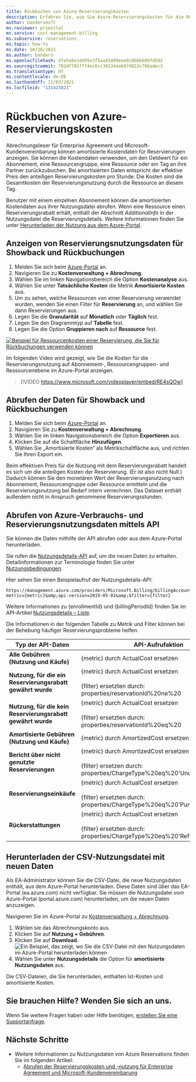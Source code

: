 ```yaml
---
title: Rückbuchen von Azure-Reservierungskosten
description: Erfahren Sie, wie Sie Azure-Reservierungskosten für die Rückbuchung anzeigen.
author: bandersmsft
ms.reviewer: primittal
ms.service: cost-management-billing
ms.subservice: reservations
ms.topic: how-to
ms.date: 10/28/2021
ms.author: banders
ms.openlocfilehash: dfe5a6e1dd95e3f5aa93499eee9c8b6b609fd502
ms.sourcegitcommit: 702df701fff4ec6cc39134aa607d023c766adec3
ms.translationtype: HT
ms.contentlocale: de-DE
ms.lasthandoff: 11/03/2021
ms.locfileid: "131425821"
---
```

# <a name="charge-back-azure-reservation-costs"></a>Rückbuchen von Azure-Reservierungskosten

Abrechnungsleser für Enterprise Agreement und Microsoft-Kundenvereinbarung können amortisierte Kostendaten für Reservierungen anzeigen. Sie können die Kostendaten verwenden, um den Geldwert für ein Abonnement, eine Ressourcengruppe, eine Ressource oder ein Tag an ihre Partner zurückzubuchen. Bei amortisierten Daten entspricht der effektive Preis den anteiligen Reservierungskosten pro Stunde. Die Kosten sind die Gesamtkosten der Reservierungsnutzung durch die Ressource an diesem Tag.

Benutzer mit einem einzelnen Abonnement können die amortisierten Kostendaten aus ihrer Nutzungsdatei abrufen. Wenn eine Ressource einen Reservierungsrabatt erhält, enthält der Abschnitt *AdditionalInfo* in der Nutzungsdatei die Reservierungsdetails. Weitere Informationen finden Sie unter [Herunterladen der Nutzung aus dem Azure-Portal](../understand/download-azure-daily-usage.md#download-usage-from-the-azure-portal-csv).

## <a name="see-reservation-usage-data-for-show-back-and-charge-back"></a>Anzeigen von Reservierungsnutzungsdaten für Showback und Rückbuchungen

1. Melden Sie sich beim [Azure-Portal](https://portal.azure.com) an.
2. Navigieren Sie zu **Kostenverwaltung + Abrechnung**. 
3. Wählen Sie im linken Navigationsbereich die Option **Kostenanalyse** aus. 
4. Wählen Sie unter **Tatsächliche Kosten** die Metrik **Amortisierte Kosten** aus.
5. Um zu sehen, welche Ressourcen von einer Reservierung verwendet wurden, wenden Sie einen Filter für **Reservierung** an, und wählen Sie dann Reservierungen aus.
6. Legen Sie die **Granularität** auf **Monatlich** oder **Täglich** fest.
7. Legen Sie den Diagrammtyp auf **Tabelle** fest.
8. Legen Sie die Option **Gruppieren nach** auf **Ressource** fest.

[![Beispiel für Ressourcenkosten einer Reservierung, die Sie für Rückbuchungen verwenden können](./media/charge-back-usage/amortized-reservation-costs.png)](./media/charge-back-usage/amortized-reservation-costs.png#lightbox)

Im folgenden Video wird gezeigt, wie Sie die Kosten für die Reservierungsnutzung auf Abonnement-, Ressourcengruppen- und Ressourcenebene im Azure-Portal anzeigen.

 > [!VIDEO https://www.microsoft.com/videoplayer/embed/RE4sQOw] 

## <a name="get-the-data-for-show-back-and-charge-back"></a>Abrufen der Daten für Showback und Rückbuchungen
1. Melden Sie sich beim [Azure-Portal](https://portal.azure.com) an.
2. Navigieren Sie zu **Kostenverwaltung + Abrechnung**. 
3. Wählen Sie im linken Navigationsbereich die Option **Exportieren** aus. 
4. Klicken Sie auf die Schaltfläche **Hinzufügen**.
5. Wählen Sie „Amortisierte Kosten“ als Metrikschaltfläche aus, und richten Sie Ihren Export ein.

Beim effektiven Preis für die Nutzung mit dem Reservierungsrabatt handelt es sich um die anteiligen Kosten der Reservierung. (Er ist also nicht Null.) Dadurch können Sie den monetären Wert der Reservierungsnutzung nach Abonnement, Ressourcengruppe oder Ressource ermitteln und die Reservierungsnutzung bei Bedarf intern verrechnen. Das Dataset enthält außerdem nicht in Anspruch genommene Reservierungsstunden. 

## <a name="get-azure-consumption-and-reservation-usage-data-using-api"></a>Abrufen von Azure-Verbrauchs- und Reservierungsnutzungsdaten mittels API

Sie können die Daten mithilfe der API abrufen oder aus dem Azure-Portal herunterladen.

Sie rufen die [Nutzungsdetails-API](/rest/api/consumption/usagedetails/list) auf, um die neuen Daten zu erhalten. Detailinformationen zur Terminologie finden Sie unter [Nutzungsbedingungen](../understand/understand-usage.md).

Hier sehen Sie einen Beispielaufruf der Nutzungsdetails-API:

```
https://management.azure.com/providers/Microsoft.Billing/billingAccounts/{enrollmentId}/providers/Microsoft.Billing/billingPeriods/{billingPeriodId}/providers/Microsoft.Consumption/usagedetails?metric={metric}&amp;api-version=2019-05-01&amp;$filter={filter}
```

Weitere Informationen zu {enrollmentId} und {billingPeriodId} finden Sie im API-Artikel [Nutzungsdetails – Liste](/rest/api/consumption/usagedetails/list).

Die Informationen in der folgenden Tabelle zu Metrik und Filter können bei der Behebung häufiger Reservierungsprobleme helfen.

| **Typ der API-Daten** | API-Aufrufaktion |
| --- | --- |
| **Alle Gebühren (Nutzung und Käufe)** | {metric} durch ActualCost ersetzen |
| **Nutzung, für die ein Reservierungsrabatt gewährt wurde** | {metric} durch ActualCost ersetzen<br><br>{filter} ersetzten durch: properties/reservationId%20ne%20 |
| **Nutzung, für die kein Reservierungsrabatt gewährt wurde** | {metric} durch ActualCost ersetzen<br><br>{filter} ersetzten durch: properties/reservationId%20eq%20 |
| **Amortisierte Gebühren (Nutzung und Käufe)** | {metric} durch AmortizedCost ersetzen |
| **Bericht über nicht genutzte Reservierungen** | {metric} durch AmortizedCost ersetzen<br><br>{filter} ersetzen durch: properties/ChargeType%20eq%20'UnusedReservation' |
| **Reservierungseinkäufe** | {metric} durch ActualCost ersetzen<br><br>{filter} ersetzten durch: properties/ChargeType%20eq%20'Purchase'  |
| **Rückerstattungen** | {metric} durch ActualCost ersetzen<br><br>{filter} ersetzten durch: properties/ChargeType%20eq%20'Refund' |

## <a name="download-the-usage-csv-file-with-new-data"></a>Herunterladen der CSV-Nutzungsdatei mit neuen Daten

Als EA-Administrator können Sie die CSV-Datei, die neue Nutzungsdaten enthält, aus dem Azure-Portal herunterladen. Diese Daten sind über das EA-Portal (ea.azure.com) nicht verfügbar. Sie müssen die Nutzungsdatei vom Azure-Portal (portal.azure.com) herunterladen, um die neuen Daten anzuzeigen.

Navigieren Sie im Azure-Portal zu [Kostenverwaltung + Abrechnung](https://portal.azure.com/#blade/Microsoft_Azure_Billing/ModernBillingMenuBlade/BillingAccounts).

1. Wählen sie das Abrechnungskonto aus.
2. Klicken Sie auf **Nutzung + Gebühren**.
3. Klicken Sie auf **Download**.  
![Ein Beispiel, das zeigt, wo Sie die CSV-Datei mit den Nutzungsdaten im Azure-Portal herunterladen können](./media/understand-reserved-instance-usage-ea/portal-download-csv.png)
4. Wählen Sie unter **Nutzungsdetails** die Option für **amortisierte Nutzungsdaten** aus.

Die CSV-Dateien, die Sie herunterladen, enthalten Ist-Kosten und amortisierte Kosten.

## <a name="need-help-contact-us"></a>Sie brauchen Hilfe? Wenden Sie sich an uns.

Wenn Sie weitere Fragen haben oder Hilfe benötigen, [erstellen Sie eine Supportanfrage](https://portal.azure.com/#blade/Microsoft_Azure_Support/HelpAndSupportBlade/newsupportrequest).

## <a name="next-steps"></a>Nächste Schritte
- Weitere Informationen zu Nutzungsdaten von Azure Reservations finden Sie im folgenden Artikel:
  - [Abrufen der Reservierungskosten und -nutzung für Enterprise Agreement und Microsoft-Kundenvereinbarung](understand-reserved-instance-usage-ea.md)
 
